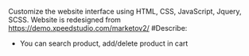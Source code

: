 Customize the website interface using HTML, CSS, JavaScript, Jquery, SCSS. Website is redesigned from https://demo.xpeedstudio.com/marketov2/
#Describe:
- You can search product, add/delete product in cart
